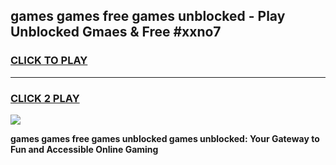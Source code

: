 
## games games free games unblocked - Play Unblocked Gmaes & Free #xxno7
<h3>
<a href="https://premium.freeplayer.one?title=games_games_free_games_unblocked&ref=03M">CLICK TO PLAY</a></h3>
<hr>

<h3>
<a href="https://premium.freeplayer.one?title=games_games_free_games_unblocked&ref=03M">CLICK 2 PLAY</a>
  
</h3>

<a href="https://premium.freeplayer.one?title=games_games_free_games_unblocked&ref=03M"><img src="https://clearcache.store/games.png"></a>


**games games free games unblocked games unblocked: Your Gateway to Fun and Accessible Online Gaming**
